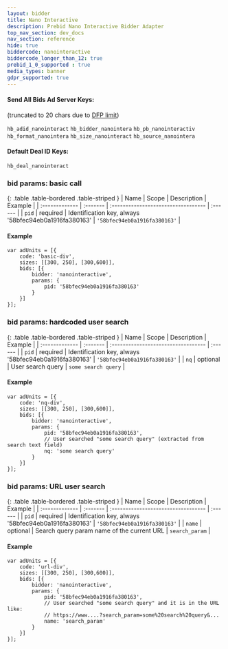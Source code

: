 ```yaml
---
layout: bidder
title: Nano Interactive
description: Prebid Nano Interactive Bidder Adapter
top_nav_section: dev_docs
nav_section: reference
hide: true
biddercode: nanointeractive
biddercode_longer_than_12: true
prebid_1_0_supported : true
media_types: banner
gdpr_supported: true
---
```


#### Send All Bids Ad Server Keys:
(truncated to 20 chars due to [DFP limit](https://support.google.com/dfp_premium/answer/1628457?hl=en#Key-values))

`hb_adid_nanointeract`
`hb_bidder_nanointera`
`hb_pb_nanointeractiv`
`hb_format_nanointera`
`hb_size_nanointeract`
`hb_source_nanointera`

#### Default Deal ID Keys:
`hb_deal_nanointeract`

### bid params: basic call

{: .table .table-bordered .table-striped }
| Name           | Scope    | Description                         | Example |
| :------------- | :------- | :---------------------------------- | :------ |
| `pid`        | required | Identification key, always '58bfec94eb0a1916fa380163' | `'58bfec94eb0a1916fa380163'` |

#### Example
    var adUnits = [{
        code: 'basic-div',
        sizes: [[300, 250], [300,600]],
        bids: [{
            bidder: 'nanointeractive',
            params: {
                pid: '58bfec94eb0a1916fa380163'
            }
        }]
    }];

### bid params: hardcoded user search

{: .table .table-bordered .table-striped }
| Name           | Scope    | Description                         | Example |
| :------------- | :------- | :---------------------------------- | :------ |
| `pid`        | required | Identification key, always '58bfec94eb0a1916fa380163' | `'58bfec94eb0a1916fa380163'` |
| `nq`   | optional | User search query | `some search query` |

#### Example
    var adUnits = [{
        code: 'nq-div',
        sizes: [[300, 250], [300,600]],
        bids: [{
            bidder: 'nanointeractive',
            params: {
                pid: '58bfec94eb0a1916fa380163',
                // User searched "some search query" (extracted from search text field) 
                nq: 'some search query'
            }
        }]
    }];
    
### bid params: URL user search

{: .table .table-bordered .table-striped }
| Name           | Scope    | Description                         | Example |
| :------------- | :------- | :---------------------------------- | :------ |
| `pid`        | required | Identification key, always '58bfec94eb0a1916fa380163' | `'58bfec94eb0a1916fa380163'` |
| `name`   | optional | Search query param name of the current URL | `search_param` |

#### Example
    var adUnits = [{
        code: 'url-div',
        sizes: [[300, 250], [300,600]],
        bids: [{
            bidder: 'nanointeractive',
            params: {
                pid: '58bfec94eb0a1916fa380163',
                // User searched "some search query" and it is in the URL like:
                // https://www....?search_param=some%20search%20query&...
                name: 'search_param'
            }
        }]
    }];
